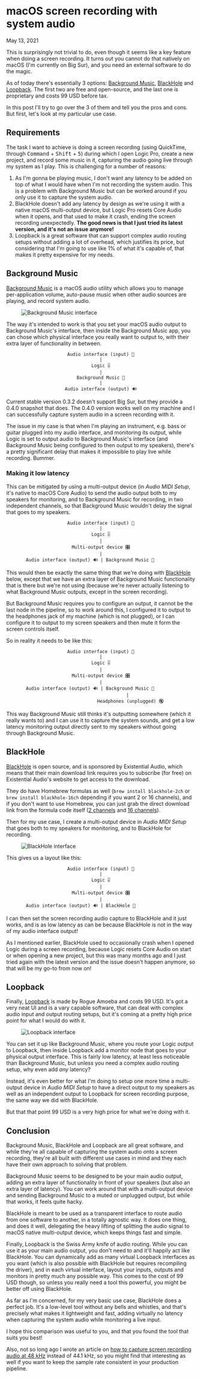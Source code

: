 # macOS screen recording with system audio
May 13, 2021

This is surprisingly not trivial to do, even though it seems like a key
feature when doing a screen recording. It turns out you cannot do that
natively on macOS (I'm currently on Big Sur), and you need an external
software to do the magic.

As of today there's essentially 3 options: [Background Music],
[BlackHole] and [Loopback]. The first two are free and open-source, and
the last one is proprietary and costs 99 USD before tax.

[Background Music]: https://github.com/kyleneideck/BackgroundMusic
[BlackHole]: https://github.com/ExistentialAudio/BlackHole
[Loopback]: https://rogueamoeba.com/loopback/

In this post I'll try to go over the 3 of them and tell you the pros and
cons. But first, let's look at my particular use case.

## Requirements

The task I want to achieve is doing a screen recording (using QuickTime,
through <kbd>Command</kbd> + <kbd>Shift</kbd> + <kbd>5</kbd>) during
which I open Logic Pro, create a new project, and record some music in
it, capturing the audio going live through my system as I play. This is
challenging for a number of reasons:

1. As I'm gonna be playing music, I don't want any latency to be
   added on top of what I would have when I'm not recording the system
   audio. This is a problem with Background Music but can be worked
   around if you only use it to capture the system audio.
1. BlackHole doesn't add any latency by design as we're using it with a
   native macOS multi-output device, but Logic Pro resets Core Audio
   when it opens, and that used to make it crash, ending the screen
   recording unexpectedly. **The good news is that I just tried its
   latest version, and it's not an issue anymore!**
1. Loopback is a great software that can support complex audio routing
   setups without adding a lot of overhead, which justifies its price,
   but considering that I'm going to use like 1% of what it's capable
   of, that makes it pretty expensive for my needs.

## Background Music

[Background Music](https://github.com/kyleneideck/BackgroundMusic) is a
macOS audio utility which allows you to manage per-application volume,
auto-pause music when other audio sources are playing, and record system
audio.

<figure class="center">
  <img alt="Background Music interface" src="../../img/2021/05/background-music.png">
</figure>

The way it's intended to work is that you set your macOS audio output to
Background Music's interface, then inside the Background Music app, you
can chose which physical interface you really want to output to, with
their extra layer of functionality in between.

<div style="text-align: center">

```
Audio interface (input) 🎸
|
Logic 🎚️
|
Background Music 🎱
|
Audio interface (output) 🔊
```

</div>

Current stable version 0.3.2 doesn't support Big Sur, but they provide a
0.4.0 snapshot that does. The 0.4.0 version works well on my machine and
I can successfully capture system audio in a screen recording with it.

The issue in my case is that when I'm playing an instrument, e.g. bass
or guitar plugged into my audio interface, and monitoring its output,
while Logic is set to output audio to Background Music's interface (and
Background Music being configured to then output to my speakers),
there's a pretty significant delay that makes it impossible to play
live while recording. Bummer.

### Making it low latency

This can be mitigated by using a multi-output device (in *Audio MIDI
Setup*, it's native to macOS Core Audio) to send the audio output
both to my speakers for monitoring, and to Background Music for
recording, in two independent channels, so that Background Music
wouldn't delay the signal that goes to my speakers.

<div style="text-align: center">

```
Audio interface (input) 🎸
|
Logic 🎚️
|
Multi-output device 🎛️
|
Audio interface (output) 🔊 | Background Music 🎱        
```

</div>

This would then be exactly the same thing that we're doing with
[BlackHole](#blackhole) below, except that we have an extra layer of
Background Music functionality that is there but we're not using
(because we're never actually listening to what Background Music
outputs, except in the screen recording).

But Background Music requires you to configure an output, it cannot be
the last node in the pipeline, so to work around this, I configured it
to output to the headphones jack of my machine (which is not plugged),
or I can configure it to output to my screen speakers and then mute it
form the screen controls itself.

So in reality it needs to be like this:

<div style="text-align: center">

```
Audio interface (input) 🎸
|
Logic 🎚️
|
Multi-output device 🎛️
|
Audio interface (output) 🔊 | Background Music 🎱        
                    |
                      Headphones (unplugged) 🔇
```

</div>

This way Background Music still thinks it's outputting somewhere (which
it really wants to) and I can use it to capture the system sounds, and
get a low latency monitoring output directly sent to my speakers without
going through Background Music.

## BlackHole

[BlackHole](https://github.com/ExistentialAudio/BlackHole) is open
source, and is sponsored by Existential Audio, which means that their
main download link requires you to subscribe (for free) on Existential
Audio's website to get access to the download.

They do have Homebrew formulas as well (`brew install blackhole-2ch` or
`brew install blackhole-16ch` depending if you want 2 or 16 channels),
and if you don't want to use Homebrew, you can just grab the direct
download link from the formula code itself ([2 channels] and [16 channels]).

[2 channels]: https://github.com/Homebrew/homebrew-cask/blob/master/Casks/blackhole-2ch.rb
[16 channels]: https://github.com/Homebrew/homebrew-cask/blob/master/Casks/blackhole-16ch.rb

Then for my use case, I create a multi-output device in *Audio MIDI
Setup* that goes both to my speakers for monitoring, and to BlackHole
for recording.

<figure class="center">
  <img alt="BlackHole interface" src="../../img/2021/05/blackhole.png">
</figure>

This gives us a layout like this:

<div style="text-align: center">

```
Audio interface (input) 🎸
|
Logic 🎚️
|
Multi-output device 🎛️
|
Audio interface (output) 🔊 | BlackHole 🌌               
```

</div>

I can then set the screen recording audio capture to BlackHole and it
just works, and is as low latency as can be because BlackHole is not in
the way of my audio interface output!

As I mentioned earlier, BlackHole used to occasionally crash when I
opened Logic during a screen recording, because Logic resets Core Audio
on start or when opening a new project, but this was many months ago
and I just tried again with the latest version and the issue doesn't
happen anymore, so that will be my go-to from now on!

## Loopback

Finally, [Loopback](https://rogueamoeba.com/loopback/) is made by Rogue
Amoeba and costs 99 USD. It's got a very neat UI and is a vary capable
software, that can deal with complex audio input and output routing
setups, but it's coming at a pretty high price point for what I
would do with it.

<figure class="center">
  <img alt="Loopback interface" src="../../img/2021/05/loopback.png">
</figure>

You can set it up like Background Music, where you route your Logic
output to Loopback, then inside Loopback add a monitor node that
goes to your physical output interface. This is fairly low latency, at
least less noticeable than Background Music, but unless you need a
complex audio routing setup, why even add *any* latency?

Instead, it's even better for what I'm doing to setup one more time a
multi-output device in *Audio MIDI Setup* to have a direct
output to my speakers as well as an independent output to Loopback for
screen recording purpose, the same way we did with BlackHole.

But that that point 99 USD is a very high price for what we're doing
with it.

## Conclusion

Background Music, BlackHole and Loopback are all great software, and
while they're all capable of capturing the system audio onto a screen
recording, they're all built with different use cases in mind and they
each have their own approach to solving that problem.

Background Music seems to be designed to be your main audio output,
adding an extra layer of functionality in front of your speakers (but
also an extra layer of latency). You can work around that with a
multi-output device and sending Background Music to a muted or unplugged
output, but while that works, it feels quite hacky.

BlackHole is meant to be used as a transparent interface to route audio
from one software to another, in a totally agnostic way. It does one
thing, and does it well, delegating the heavy lifting of splitting the
audio signal to macOS native multi-output device, which keeps things
fast and simple.

Finally, Loopback is the Swiss Army knife of audio routing. While you
can use it as your main audio output, you don't need to and it'll
happily act like BlackHole. You can dynamically add as many virtual
Loopback interfaces as you want (which is also possible with BlackHole
but requires recompiling the driver), and in each virtual interface,
layout your inputs, outputs and monitors in pretty much any possible
way. This comes to the cost of 99 USD though, so unless you really need
a tool this powerful, you might be better off using BlackHole.

As far as I'm concerned, for my very basic use case, BlackHole does a
perfect job. It's a low-level tool without any bells and whistles, and
that's precisely what makes it lightweight and fast, adding virtually no
latency when capturing the system audio while monitoring a live
input.

I hope this comparison was useful to you, and that you found the tool
that suits you best!

Also, not so long ago I wrote an article on [how to capture screen recording audio at 48 kHz](../../2020/12/macos-quicktime-screen-recording-48-khz-sample-rate.md)
instead of 44.1 kHz, so you might find that interesting as well if you
want to keep the sample rate consistent in your production pipeline.
